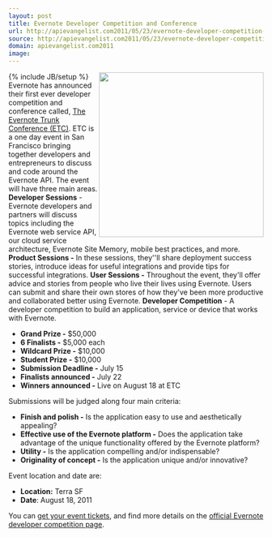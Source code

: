 ```yaml
---
layout: post
title: Evernote Developer Competition and Conference
url: http://apievangelist.com2011/05/23/evernote-developer-competition-and-conference/
source: http://apievangelist.com2011/05/23/evernote-developer-competition-and-conference/
domain: apievangelist.com2011
image: 
---
```

{% include JB/setup %}<img src="http://kinlane-productions.s3.amazonaws.com/everntoe-trunk-conference-1.jpg"  width="325" align="right" />Evernote has announced their first ever developer competition and conference called, <a title="Evernote Trunk Conference" href="http://blog.evernote.com/2011/05/23/announcing-the-first-evernote-trunk-conference-and-developer-competition-with-100000-in-prizes/">The Evernote Trunk Conference (ETC)</a>.
ETC is a one day event in San Francisco bringing together developers and entrepreneurs to discuss and code around the Evernote API. The event will have three main areas.
<strong>Developer Sessions</strong> - Evernote developers and partners will discuss topics including the Evernote web service API, our cloud service architecture, Evernote Site Memory, mobile best practices, and more.
<strong>Product Sessions -</strong> In these sessions, they''ll share deployment success stories, introduce ideas for useful integrations and provide tips for successful integrations.
<strong>User Sessions -</strong> Throughout the event, they'll offer advice and stories from people who live their lives using Evernote. Users can submit and share their own stores of how they've been more productive and collaborated better using Evernote.
<strong>Developer Competition</strong> - A developer competition to build an application, service or device that works with Evernote.
<ul>
     <li>
          <strong>Grand Prize -</strong> $50,000
     </li>
     <li>
          <strong>6 Finalists -</strong> $5,000 each
     </li>
     <li>
          <strong>Wildcard Prize -</strong> $10,000
     </li>
     <li>
          <strong>Student Prize -</strong> $10,000
     </li>
     <li>
          <strong>Submission Deadline -</strong> July 15
     </li>
     <li>
          <strong>Finalists announced -</strong> July 22
     </li>
     <li>
          <strong>Winners announced -</strong> Live on August 18 at ETC
     </li>
</ul>Submissions will be judged along four main criteria:
<ul>
     <li>
          <strong>Finish and polish -</strong> Is the application easy to use and aesthetically appealing?
     </li>
     <li>
          <strong>Effective use of the Evernote platform -</strong> Does the application take advantage of the unique functionality offered by the Evernote platform?
     </li>
     <li>
          <strong>Utility -</strong> Is the application compelling and/or indispensable?
     </li>
     <li>
          <strong>Originality of concept -</strong> Is the application unique and/or innovative?
     </li>
</ul>Event location and date are:
<ul>
     <li>
          <strong>Location:</strong> Terra SF
     </li>
     <li>
          <strong>Date</strong>: August 18, 2011
     </li>
</ul>You can <a title="get your event tickets" href="http://etc2011.eventbrite.com/">get your event tickets</a>, and find more details on the <a title="official Everntoe developer competition page" href="http://www.evernote.com/about/etc/competition.php">official Evernote developer competition page</a>.
